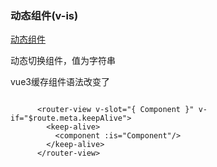 ### 动态组件(v-is)

[动态组件](https://v3.cn.vuejs.org/guide/migration/custom-elements-interop.html#v-is-用于-dom-内模板解析解决方案)

动态切换组件，值为字符串



vue3缓存组件语法改变了

```vue

      <router-view v-slot="{ Component }" v-if="$route.meta.keepAlive">
        <keep-alive>
          <component :is="Component"/>
        </keep-alive>
      </router-view>
```

